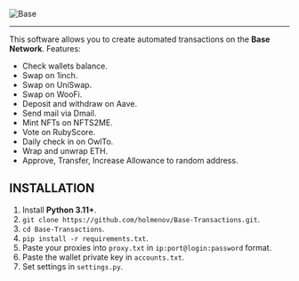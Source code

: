 ![Base](https://i.imgur.com/ClMlH4X.png)

---

This software allows you to create automated transactions on the **Base Network**. Features:

- Check wallets balance.
- Swap on 1inch.
- Swap on UniSwap.
- Swap on WooFi.
- Deposit and withdraw on Aave.
- Send mail via Dmail.
- Mint NFTs on NFTS2ME.
- Vote on RubyScore.
- Daily check in on OwlTo.
- Wrap and unwrap ETH.
- Approve, Transfer, Increase Allowance to random address.

## INSTALLATION

1. Install **Python 3.11+**.
2. `git clone https://github.com/holmenov/Base-Transactions.git`.
3. `cd Base-Transactions`.
4. `pip install -r requirements.txt`.
5. Paste your proxies into `proxy.txt` in `ip:port@login:password` format.
6. Paste the wallet private key in `accounts.txt`.
7. Set settings in `settings.py`.
